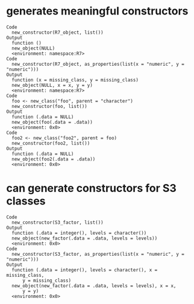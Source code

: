 # generates meaningful constructors

    Code
      new_constructor(R7_object, list())
    Output
      function () 
      new_object(NULL)
      <environment: namespace:R7>
    Code
      new_constructor(R7_object, as_properties(list(x = "numeric", y = "numeric")))
    Output
      function (x = missing_class, y = missing_class) 
      new_object(NULL, x = x, y = y)
      <environment: namespace:R7>
    Code
      foo <- new_class("foo", parent = "character")
      new_constructor(foo, list())
    Output
      function (.data = NULL) 
      new_object(foo(.data = .data))
      <environment: 0x0>
    Code
      foo2 <- new_class("foo2", parent = foo)
      new_constructor(foo2, list())
    Output
      function (.data = NULL) 
      new_object(foo2(.data = .data))
      <environment: 0x0>

# can generate constructors for S3 classes

    Code
      new_constructor(S3_factor, list())
    Output
      function (.data = integer(), levels = character()) 
      new_object(new_factor(.data = .data, levels = levels))
      <environment: 0x0>
    Code
      new_constructor(S3_factor, as_properties(list(x = "numeric", y = "numeric")))
    Output
      function (.data = integer(), levels = character(), x = missing_class, 
          y = missing_class) 
      new_object(new_factor(.data = .data, levels = levels), x = x, 
          y = y)
      <environment: 0x0>

